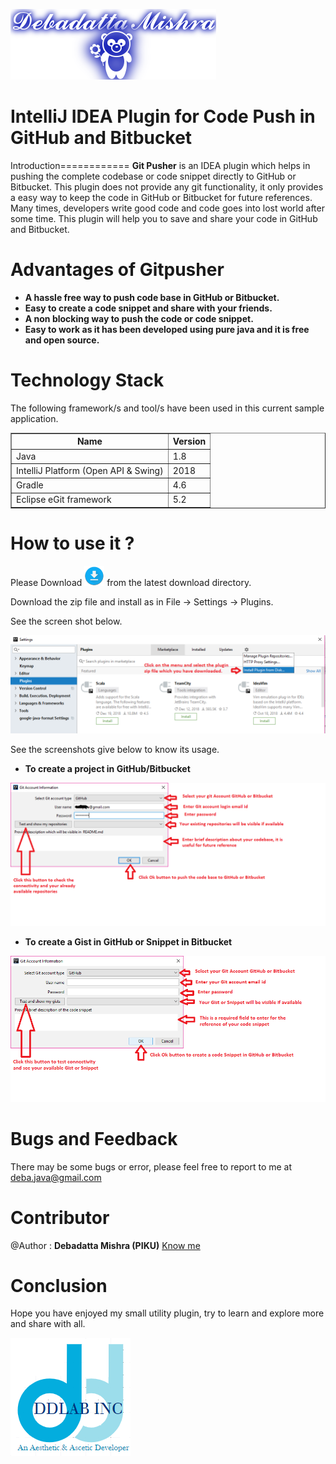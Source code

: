 ![DDLAB](./images/A22.png) 

IntelliJ IDEA Plugin for Code Push in GitHub and Bitbucket
==========================================================================================

Introduction============
**Git Pusher** is an IDEA plugin which helps in pushing the complete codebase or code snippet directly to GitHub or Bitbucket. This plugin does not provide any git functionality, it only provides a easy way to keep the code in GitHub or Bitbucket for future references. Many times, developers write good code and code goes into lost world after some time. This plugin will help you to save and share your code in GitHub and Bitbucket.


Advantages of Gitpusher
================

* **A hassle free way to push code base in GitHub or Bitbucket.**
* **Easy to create a code snippet and share with your friends.**
* **A non blocking way to push the code or code snippet.**
* **Easy to work as it has been developed using pure java and it is free and open source.**

Technology Stack
================
The following framework/s and tool/s have been used in this current sample application.

<table border="1">
  <tr>
    <th>Name</th>
    <th>Version</th> 
  </tr>
  <tr>
    <td>Java</td>
    <td>1.8</td> 
  </tr>
  <tr>
    <td>IntelliJ Platform (Open API & Swing)</td>
    <td>2018</td>
  </tr>
  <tr>
    <td>Gradle</td>
    <td>4.6</td>
  </tr>
  <tr>
    <td>Eclipse eGit framework</td>
    <td>5.2</td> 
  </tr>
</table>

How to use it ?
===============
Please Download [<img src="./images/download32.png">](https://github.com/debjava/ddlab.gitpusher/raw/master/download/ddlab.gitpusher.updatesite-1.0.0.zip) from the latest download directory.

Download the zip file and install as in File -> Settings -> Plugins.

See the screen shot below.

![DDLAB](./images/ig1.png)

See the screenshots give below to know its usage.

* **To create a project in GitHub/Bitbucket**

![DDLAB](./images/ig3.png)

* **To create a Gist in GitHub or Snippet in Bitbucket**

![DDLAB](./images/ig4.png)


Bugs and Feedback
=================
There may be some bugs or error, please feel free to report to me at deba.java@gmail.com

Contributor
==========
@Author : **Debadatta Mishra (PIKU)** [Know me](https://about.me/debadattamishra)

Conclusion
==========
Hope you have enjoyed my small utility plugin, try to learn and explore more and share with all.

![DDLAB](./images/dd-logo.png)